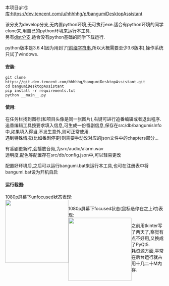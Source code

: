 本项目git仓库:https://dev.tencent.com/u/hhhhhg/p/bangumiDesktopAssistant  

该分支为develop分支,无内置python环境,无可执行exe.适合有python环境的同学clone来,用自己的python环境来运行本工具.  
另有<a href="https://dev.tencent.com/u/hhhhhg/p/bangumiDesktopAssistant/git/tree/dist" target="_blank">dist分支</a>,适合没有python基础的同学下载运行.

python版本是3.6.4(因为用到了[f前缀字符串](https://docs.python.org/3/whatsnew/3.6.html#pep-498-formatted-string-literals),所以大概需要至少3.6版本),操作系统只试了windows.  

#### 安装:
```
git clone https://git.dev.tencent.com/hhhhhg/bangumiDesktopAssistant.git
cd bangumiDesktopAssistant
pip install -r requirements.txt
python __main__.py
```

#### 使用:
在任务栏找到图标(和项目头像是同一张图片),右键可进行追番编辑或者退出程序.  
追番编辑工具按要求填入信息,可生成一份番剧信息,保存在src/db/bangumisInfo中,如果填入得当,不发生意外,则可正常使用.  
遇到特殊情况(比如番剧停更)则需要手动改对应的json文件中的chapters部分...  

有番剧更新时,会播放音频,为src/audio/alarm.wav  
透明度,配色等配置存在src/db/config.json中,可以轻易更改

配置好环境后,之后可以运行bangumi.bat来运行本工具,也可在注册表中将bangumi.bat设为开机自启  

#### 运行截图:  
1080p屏幕下unfocused状态表现:  
<a href="http://hhhhhg.coding.me/bangumiDesktopAssistant/src/img/readmeImg/1080pUnfocused.png" target="_blank">
<img src="http://hhhhhg.coding.me/bangumiDesktopAssistant/src/img/readmeImg/1080pUnfocused.png" width="200px" style="float:left"/>
</a>  
1080p屏幕下focused状态(鼠标悬停在之上时)表现:  
<a href="http://hhhhhg.coding.me/bangumiDesktopAssistant/src/img/readmeImg/1080pFocused.png" target="_blank">
<img src="http://hhhhhg.coding.me/bangumiDesktopAssistant/src/img/readmeImg/1080pFocused.png" width="200px" style="float:left"/>
</a>  
<!--4k屏幕下unfocused状态表现:-->
<!--![4kUnfocused.png](http://hhhhhg.coding.me/bangumiDesktopAssistant/src/img/readmeImg/4kUnfocused.png)  -->
<!--4k屏幕下focused状态(鼠标悬停在之上)表现:-->
<!--![4kFocused.png](http://hhhhhg.coding.me/bangumiDesktopAssistant/src/img/readmeImg/4kFocused.png)  -->
之前用tkinter写了两天了,察觉有点不好用,又换成了PyQt5.  
耗资源方面,平常在后台运行就占用十几二十M内存.    